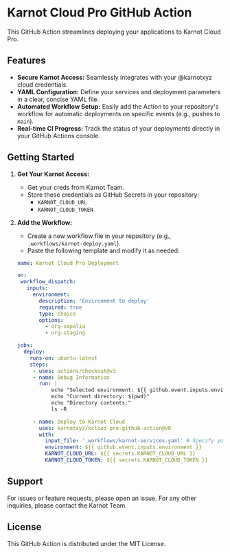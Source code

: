 # Karnot Cloud Pro GitHub Action

This GitHub Action streamlines deploying your applications to Karnot Cloud Pro.

## Features

* **Secure Karnot Access:** Seamlessly integrates with your @karnotxyz cloud credentials.
* **YAML Configuration:** Define your services and deployment parameters in a clear, concise YAML file.
* **Automated Workflow Setup:**  Easily add the Action to your repository's workflow for automatic deployments on specific events (e.g., pushes to `main`).
* **Real-time CI Progress:**  Track the status of your deployments directly in your GitHub Actions console.

## Getting Started

1. **Get Your Karnot Access:**
    * Get your creds from Karnot Team.
    * Store these credentials as GitHub Secrets in your repository:
        * `KARNOT_CLOUD_URL`
        * `KARNOT_CLOUD_TOKEN`

2. **Add the Workflow:**
    * Create a new workflow file in your repository (e.g., `.workflows/karnot-deploy.yaml`).
    * Paste the following template and modify it as needed:

   ```yaml
   name: Karnot Cloud Pro Deployment

   on:
    workflow_dispatch:
      inputs:
        environment:
          description: 'Environment to deploy'
          required: true
          type: choice
          options:
            - org-sepolia
            - org-staging

   jobs:
     deploy:
       runs-on: ubuntu-latest
       steps:
        - uses: actions/checkout@v3
        - name: Debug Information
          run: |
              echo "Selected environment: ${{ github.event.inputs.environment }}"
              echo "Current directory: $(pwd)"
              echo "Directory contents:"
              ls -R

        - name: Deploy to Karnot Cloud
          uses: karnotxyz/kcloud-pro-github-action@v0
          with:
            input_file: '.workflows/karnot-services.yaml' # Specify your file
            environment: ${{ github.event.inputs.environment }}
            KARNOT_CLOUD_URL: ${{ secrets.KARNOT_CLOUD_URL }}
            KARNOT_CLOUD_TOKEN: ${{ secrets.KARNOT_CLOUD_TOKEN }}
   ```
## Support
For issues or feature requests, please open an issue. For any other inquiries, please contact the Karnot Team.

## License
This GitHub Action is distributed under the MIT License.